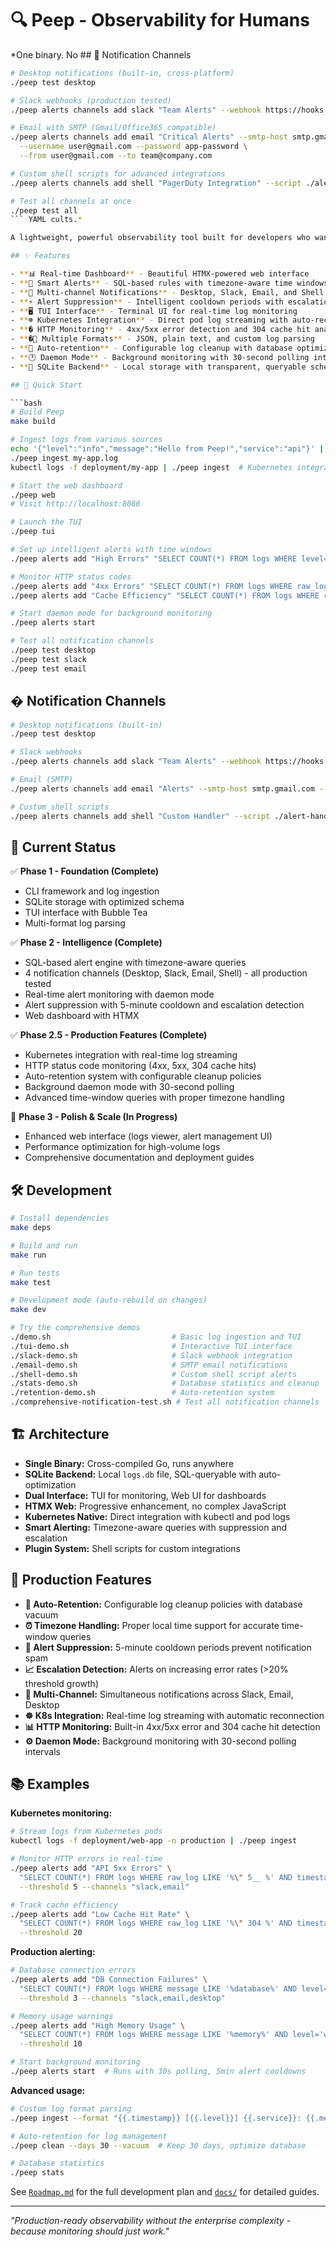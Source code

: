 # 🔍 Peep - Observability for Humans

*One binary. No ## 🔔 Notification Channels

```bash
# Desktop notifications (built-in, cross-platform)
./peep test desktop

# Slack webhooks (production tested)
./peep alerts channels add slack "Team Alerts" --webhook https://hooks.slack.com/...

# Email with SMTP (Gmail/Office365 compatible)
./peep alerts channels add email "Critical Alerts" --smtp-host smtp.gmail.com \
  --username user@gmail.com --password app-password \
  --from user@gmail.com --to team@company.com

# Custom shell scripts for advanced integrations
./peep alerts channels add shell "PagerDuty Integration" --script ./alert-handler.sh

# Test all channels at once
./peep test all
``` YAML cults.*

A lightweight, powerful observability tool built for developers who want to understand their logs without the enterprise complexity.

## ✨ Features

- **📊 Real-time Dashboard** - Beautiful HTMX-powered web interface
- **🚨 Smart Alerts** - SQL-based rules with timezone-aware time windows
- **🔔 Multi-channel Notifications** - Desktop, Slack, Email, and Shell integrations (all production-tested)
- **⚡ Alert Suppression** - Intelligent cooldown periods with escalation detection
- **🖥️ TUI Interface** - Terminal UI for real-time log monitoring
- **☸️ Kubernetes Integration** - Direct pod log streaming with auto-reconnection
- **� HTTP Monitoring** - 4xx/5xx error detection and 304 cache hit analysis
- **�📝 Multiple Formats** - JSON, plain text, and custom log parsing
- **🧹 Auto-retention** - Configurable log cleanup with database optimization
- **🕐 Daemon Mode** - Background monitoring with 30-second polling intervals
- **💾 SQLite Backend** - Local storage with transparent, queryable schema

## 🚀 Quick Start

```bash
# Build Peep
make build

# Ingest logs from various sources
echo '{"level":"info","message":"Hello from Peep!","service":"api"}' | ./peep
./peep ingest my-app.log
kubectl logs -f deployment/my-app | ./peep ingest  # Kubernetes integration

# Start the web dashboard
./peep web
# Visit http://localhost:8080

# Launch the TUI
./peep tui

# Set up intelligent alerts with time windows
./peep alerts add "High Errors" "SELECT COUNT(*) FROM logs WHERE level='error' AND timestamp > datetime('now', 'localtime', '-5 minutes')" --threshold 5

# Monitor HTTP status codes
./peep alerts add "4xx Errors" "SELECT COUNT(*) FROM logs WHERE raw_log LIKE '%\" 4__ %'" --threshold 10
./peep alerts add "Cache Efficiency" "SELECT COUNT(*) FROM logs WHERE raw_log LIKE '%\" 304 %'" --threshold 50

# Start daemon mode for background monitoring
./peep alerts start

# Test all notification channels
./peep test desktop
./peep test slack
./peep test email
```

## � Notification Channels

```bash
# Desktop notifications (built-in)
./peep test desktop

# Slack webhooks
./peep alerts channels add slack "Team Alerts" --webhook https://hooks.slack.com/...

# Email (SMTP)
./peep alerts channels add email "Alerts" --smtp-host smtp.gmail.com --username user@gmail.com --password app-password --from user@gmail.com --to team@company.com

# Custom shell scripts
./peep alerts channels add shell "Custom Handler" --script ./alert-handler.sh
```

## 🎯 Current Status

✅ **Phase 1 - Foundation (Complete)**
- CLI framework and log ingestion
- SQLite storage with optimized schema
- TUI interface with Bubble Tea
- Multi-format log parsing

✅ **Phase 2 - Intelligence (Complete)**  
- SQL-based alert engine with timezone-aware queries
- 4 notification channels (Desktop, Slack, Email, Shell) - all production tested
- Real-time alert monitoring with daemon mode
- Alert suppression with 5-minute cooldown and escalation detection
- Web dashboard with HTMX

✅ **Phase 2.5 - Production Features (Complete)**
- Kubernetes integration with real-time log streaming
- HTTP status code monitoring (4xx, 5xx, 304 cache hits)
- Auto-retention system with configurable cleanup policies
- Background daemon mode with 30-second polling
- Advanced time-window queries with proper timezone handling

🚧 **Phase 3 - Polish & Scale (In Progress)**
- Enhanced web interface (logs viewer, alert management UI)
- Performance optimization for high-volume logs
- Comprehensive documentation and deployment guides

## 🛠️ Development

```bash
# Install dependencies
make deps

# Build and run
make run

# Run tests  
make test

# Development mode (auto-rebuild on changes)
make dev

# Try the comprehensive demos
./demo.sh                           # Basic log ingestion and TUI
./tui-demo.sh                       # Interactive TUI interface  
./slack-demo.sh                     # Slack webhook integration
./email-demo.sh                     # SMTP email notifications
./shell-demo.sh                     # Custom shell script alerts
./stats-demo.sh                     # Database statistics and cleanup
./retention-demo.sh                 # Auto-retention system
./comprehensive-notification-test.sh # Test all notification channels
```

## 🏗️ Architecture

- **Single Binary:** Cross-compiled Go, runs anywhere
- **SQLite Backend:** Local `logs.db` file, SQL-queryable with auto-optimization
- **Dual Interface:** TUI for monitoring, Web UI for dashboards  
- **HTMX Web:** Progressive enhancement, no complex JavaScript
- **Kubernetes Native:** Direct integration with kubectl and pod logs
- **Smart Alerting:** Timezone-aware queries with suppression and escalation
- **Plugin System:** Shell scripts for custom integrations

## 🚀 Production Features

- **🔄 Auto-Retention:** Configurable log cleanup policies with database vacuum
- **⏰ Timezone Handling:** Proper local time support for accurate time-window queries
- **🚫 Alert Suppression:** 5-minute cooldown periods prevent notification spam
- **📈 Escalation Detection:** Alerts on increasing error rates (>20% threshold growth)
- **🔌 Multi-Channel:** Simultaneous notifications across Slack, Email, Desktop
- **☸️ K8s Integration:** Real-time log streaming with automatic reconnection
- **📊 HTTP Monitoring:** Built-in 4xx/5xx error and 304 cache hit detection
- **⚙️ Daemon Mode:** Background monitoring with 30-second polling intervals

## 📚 Examples

**Kubernetes monitoring:**
```bash
# Stream logs from Kubernetes pods
kubectl logs -f deployment/web-app -n production | ./peep ingest

# Monitor HTTP errors in real-time
./peep alerts add "API 5xx Errors" \
  "SELECT COUNT(*) FROM logs WHERE raw_log LIKE '%\" 5__ %' AND timestamp > datetime('now', 'localtime', '-5 minutes')" \
  --threshold 5 --channels "slack,email"

# Track cache efficiency
./peep alerts add "Low Cache Hit Rate" \
  "SELECT COUNT(*) FROM logs WHERE raw_log LIKE '%\" 304 %' AND timestamp > datetime('now', 'localtime', '-10 minutes')" \
  --threshold 20
```

**Production alerting:**
```bash
# Database connection errors
./peep alerts add "DB Connection Failures" \
  "SELECT COUNT(*) FROM logs WHERE message LIKE '%database%' AND level='error' AND timestamp > datetime('now', 'localtime', '-2 minutes')" \
  --threshold 3 --channels "slack,email,desktop"

# Memory usage warnings
./peep alerts add "High Memory Usage" \
  "SELECT COUNT(*) FROM logs WHERE message LIKE '%memory%' AND level='warn'" \
  --threshold 10

# Start background monitoring
./peep alerts start  # Runs with 30s polling, 5min alert cooldowns
```

**Advanced usage:**
```bash
# Custom log format parsing
./peep ingest --format "{{.timestamp}} [{{.level}}] {{.service}}: {{.message}}" custom.log

# Auto-retention for log management
./peep clean --days 30 --vacuum  # Keep 30 days, optimize database

# Database statistics
./peep stats
```

See [`Roadmap.md`](Roadmap.md) for the full development plan and [`docs/`](docs/) for detailed guides.

---

*"Production-ready observability without the enterprise complexity - because monitoring should just work."*
